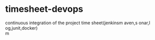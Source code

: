 # timesheet-devops

continuous integration of the project time sheet(jenkinsm aven,s    onar,l  og,junit,docker)    
m
